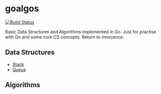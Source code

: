 # goalgos

[![Build Status](https://travis-ci.org/ray-g/goalgos.svg?branch=master)](https://travis-ci.org/ray-g/goalgos)

Basic Data Structures and Algorithms implemented in Go. Just for practise with Go and some core CS concepts. Return to innocence.

## Data Structures

- [Stack](data-structures/stack)
- [Queue](data-structures/queue)

## Algorithms

